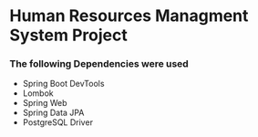 # Human Resources Managment System Project

### The following Dependencies were used
- Spring Boot DevTools
- Lombok 
- Spring Web
- Spring Data JPA
- PostgreSQL Driver
